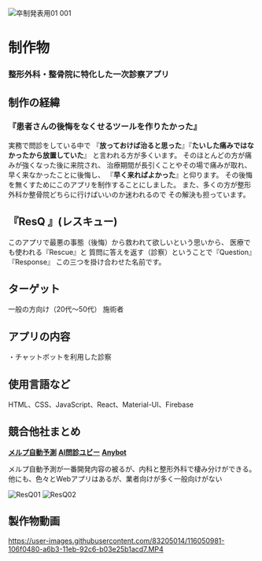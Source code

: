 
![卒制発表用01 001](https://user-images.githubusercontent.com/83205014/116044248-a9018680-a6ab-11eb-814c-926b7b55a441.jpeg)
# 制作物
### 整形外科・整骨院に特化した一次診察アプリ


## 制作の経緯
### 『患者さんの後悔をなくせるツールを作りたかった』

実務で問診をしている中で
『**放っておけば治ると思った**』『**たいした痛みではなかったから放置していた**』
と言われる方が多くいます。
そのほとんどの方が痛みが強くなった後に来院され、
治療期間が長引くことやその場で痛みが取れ、早く来なかったことに後悔し、
『**早く来ればよかった**』と仰ります。
その後悔を無くすためにこのアプリを制作することにしました。
また、多くの方が整形外科か整骨院どちらに行けばいいのか迷われるので
その解決も担っています。


## 『**ResQ** 』(レスキュー)
このアプリで最悪の事態（後悔）から救われて欲しいという思いから、
医療でも使われる『Rescue』と
質問に答えを返す（診察）ということで『Question』『Response』
この三つを掛け合わせた名前です。

## ターゲット
一般の方向け（20代～50代）
施術者

## アプリの内容
・チャットボットを利用した診察

## 使用言語など
HTML、CSS、JavaScript、React、Material-UI、Firebase

## 競合他社まとめ
**[メルプ自動予測](https://www.melp.life/)**
**[AI問診ユビー](https://intro.dr-ubie.com/)**
**[Anybot](https://anybot.me/#top)**

メルプ自動予測が一番開発内容の被るが、内科と整形外科で棲み分けができる。他にも、色々とWebアプリはあるが、業者向けが多く一般向けがない


![ResQ01](https://user-images.githubusercontent.com/83205014/116051020-1f55b700-a6b3-11eb-9764-cb2a23e68ee7.jpeg)
![ResQ02](https://user-images.githubusercontent.com/83205014/116051066-2b417900-a6b3-11eb-8109-bf3bc36f34ee.jpeg)


##  製作物動画

https://user-images.githubusercontent.com/83205014/116050981-106f0480-a6b3-11eb-92c6-b03e25b1acd7.MP4
